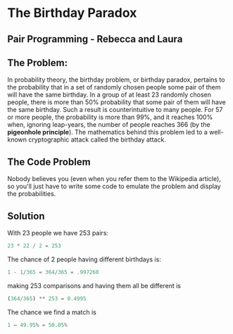 # The Birthday Paradox

## Pair Programming - Rebecca and Laura

## The Problem:

In probability theory, the birthday problem, or birthday paradox, pertains to the probability that in a set of randomly chosen people some pair of them will have the same birthday.
In a group of at least 23 randomly chosen people, there is more than 50% probability that some pair of them will have the same birthday. Such a result is counterintuitive to many people.
For 57 or more people, the probability is more than 99%, and it reaches 100% when, ignoring leap-years, the number of people reaches 366 (by the **pigeonhole principle**).
The mathematics behind this problem led to a well-known cryptographic attack called the birthday attack.

## The Code Problem

Nobody believes you (even when you refer them to the Wikipedia article), so you'll just have to write some code to emulate the problem and display the probabilities.

## Solution

With 23 people we have 253 pairs:

```python
23 * 22 / 2 = 253
```

The chance of 2 people having different birthdays is:

```python
1 - 1/365 = 364/365 = .997260
```

making 253 comparisons and having them all be different is

```python
(364/365) ** 253 = 0.4995
```

The chance we find a match is

```python
1 – 49.95% = 50.05%
```
